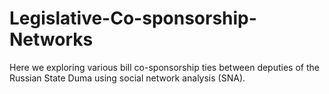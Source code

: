 # Legislative-Co-sponsorship-Networks
Here we exploring various bill co-sponsorship ties between deputies of the Russian State Duma using social network analysis (SNA).
